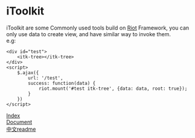 iToolkit
========

iToolkit are some Commonly used tools build on [Riot](https://muut.com/riotjs/) Framework, you can only use data to create view, and have similar way to invoke them.  
e.g:  

    <div id="test">
        <itk-tree></itk-tree>
    </div>
    <script>
        $.ajax({
            url: '/test',
            success: function(data) {
                riot.mount('#test itk-tree', {data: data, root: true});
            }
        })
    </script>


[Index](http://be-fe.github.io/iToolkit/demos/index.html)     
[Document](http://be-fe.github.io/iToolkit/demos/doc.html)  
[中文readme](https://github.com/BE-FE/iToolkit/blob/master/README_Chinese.md)  
